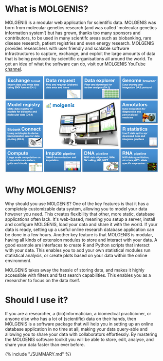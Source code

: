 # What is MOLGENIS?
MOLGENIS is a modular web application for scientific data. MOLGENIS was born from molecular genetics research (and was called 'molecular genetics information system') but has grown, thanks too many sponsors and contributors, to be used in many scientifc areas such as biobanking, rare disease research, patient registries and even energy research. MOLGENIS provides researchers with user friendly and scalable software infrastructures to capture, exchange, and exploit the large amounts of data that is being produced by scientific organisations all around the world. To get an idea of what the software can do, visit our [MOLGENIS YouTube channel](https://www.youtube.com/channel/UCiVR-YZFcBQe0i6RUwE9kyg).

![MOLGENIS overview](images/molgenis-overview.png?raw=true)

# Why MOLGENIS?
Why should you use MOLGENIS? One of the key features is that it has a completely customizable data system, allowing you to model your data however you need. This creates flexibility that other, more static, database applications often lack. It's web-based, meaning you setup a server, install and configure MOLGENIS, load your data and share it with the world. If your data is ready, setting up a useful online research database application can be done in a few hours. Another key feature is that MOLGENIS is modular, having all kinds of extension modules to store and interact with your data. A good example are interfaces to create R and Python scripts that interact with your data. This enables you to add your own statistical modules run statistical analysis, or create plots based on your data within the online environment.

MOLGENIS takes away the hassle of storing data, and makes it highly accessible with filters and fast search capabilities. This enables you as a researcher to focus on the data itself.

# Should I use it?
If you are a researcher, a (bio)informatician, a biomedical practicioner, or anyone else who has a lot of (scientific) data on their hands, then MOLGENIS is a software package that will help you in setting up an online  database application in no time at all, making your data query-able and allowing you to share your data with collaborators effortlessly. By mastering the MOLGENIS software toolkit you will be able to store, edit, analyse, and share your data faster than ever before. 

{% include "./SUMMARY.md" %}
